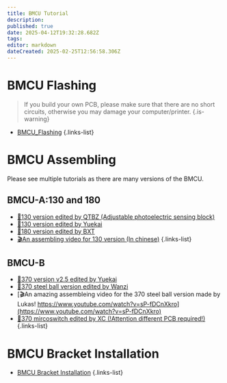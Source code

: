 ```yaml
---
title: BMCU Tutorial
description: 
published: true
date: 2025-04-12T19:32:28.682Z
tags: 
editor: markdown
dateCreated: 2025-02-25T12:56:58.306Z
---
```


# BMCU Flashing
> If you build your own PCB, please make sure that there are no short circuits, otherwise you may damage your computer/printer.
{.is-warning}

- [BMCU_Flashing](/BMCU/BMCU_Tutorial/BMCU_Flashing)
{.links-list}

# BMCU Assembling

Please see multiple tutorials as there are many versions of the BMCU.

## BMCU-A:130 and 180

- [📝130 version edited by QTBZ (Adjustable photoelectric sensing block)](/BMCU/BMCU_Tutorial/Assembling)
- [📝130 version edited by Yuekai](/BMCU/BMCU_Tutorial/BMCU_Assembling_130_Yuekai.md)
- [📝180 version edited by BXT](/BMCU/BMCU_Tutorial/BMCU_Assembling_180_by_bxt)
- [🎬An assembling video for 130 version (In chinese)](https://www.bilibili.com/video/BV1PuPCehEP3/?vd_source=e9b8d46574a1915d5f3cd835b2b34359)
{.links-list}

## BMCU-B
- [📝370 version v2.5 edited by Yuekai](/BMCU/BMCU_Tutorial/BMCU_Assembling_370_v1_Yuekai.md)
- [📝370 steel ball version edited by Wanzi](/BMCU/BMCU_Tutorial/BMCU_Assembling_370_steel_ball_by_wanzi)
- [🎬An amazing assembleing video for the 370 steel ball version made by Lukas! https://www.youtube.com/watch?v=sP-fDCnXkro](https://www.youtube.com/watch?v=sP-fDCnXkro)
- [📝370 mircoswitch edited by XC (!Attention different PCB required!)](/BMCU/BMCU_Tutorial/BMCU_Assembling_370_mircoswitch_by_xc)
{.links-list}


  
# BMCU Bracket Installation
- [BMCU Bracket Installation](/BMCU/BMCU_Tutorial/BMCU_Mounting)
{.links-list}